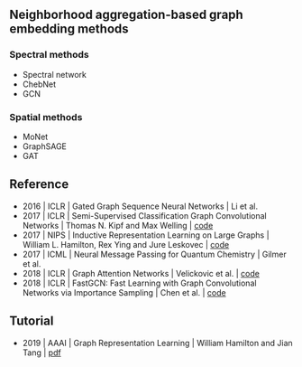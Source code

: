 ## Neighborhood aggregation-based graph embedding methods
### Spectral methods
* Spectral network 
* ChebNet
* GCN

### Spatial methods 
* MoNet
* GraphSAGE 
* GAT

## Reference
- 2016 | ICLR | Gated Graph Sequence Neural Networks | Li et al. 
- 2017 | ICLR | Semi-Supervised Classification Graph Convolutional Networks | Thomas N. Kipf and Max Welling | [code](https://github.com/tkipf/pygcn)
- 2017 | NIPS | Inductive Representation Learning on Large Graphs | William L. Hamilton, Rex Ying and Jure Leskovec | [code](https://github.com/williamleif/graphsage-simple)
- 2017 | ICML | Neural Message Passing for Quantum Chemistry | Gilmer et al.
- 2018 | ICLR | Graph Attention Networks | Velickovic et al. | [code](https://github.com/PetarV-/GAT)
- 2018 | ICLR | FastGCN: Fast Learning with Graph Convolutional Networks via Importance Sampling | Chen et al. | [code](https://github.com/matenure/FastGCN)

## Tutorial 
- 2019 | AAAI | Graph Representation Learning | William Hamilton and Jian Tang | [pdf](https://jian-tang.com/files/AAAI19/aaai-grltutorial-part2-gnns.pdf)

